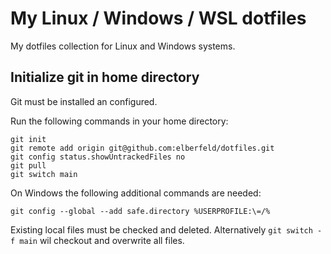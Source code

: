 # My Linux / Windows / WSL dotfiles 

My dotfiles collection for Linux and Windows systems. 

## Initialize git in home directory 

Git must be installed an configured.

Run the following commands in your home directory:
```
git init
git remote add origin git@github.com:elberfeld/dotfiles.git
git config status.showUntrackedFiles no
git pull
git switch main
```

On Windows the following additional commands are needed:
```
git config --global --add safe.directory %USERPROFILE:\=/%
```

Existing local files must be checked and deleted. 
Alternatively ``` git switch -f main ``` wil checkout and overwrite all files.